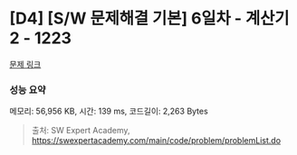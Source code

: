 # [D4] [S/W 문제해결 기본] 6일차 - 계산기2 - 1223 

[문제 링크](https://swexpertacademy.com/main/code/problem/problemDetail.do?contestProbId=AV14nnAaAFACFAYD) 

### 성능 요약

메모리: 56,956 KB, 시간: 139 ms, 코드길이: 2,263 Bytes



> 출처: SW Expert Academy, https://swexpertacademy.com/main/code/problem/problemList.do
